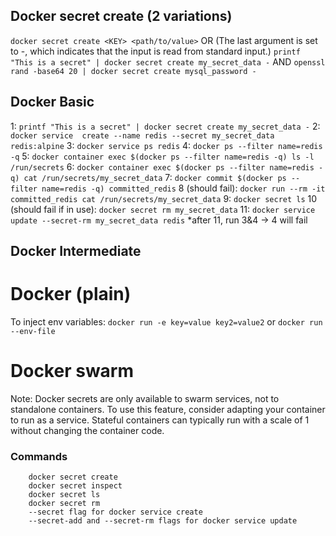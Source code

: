 ## Docker secret create (2 variations)
`docker secret create <KEY> <path/to/value>`
OR (The last argument is set to -, which indicates that the input is read from standard input.)
`printf "This is a secret" | docker secret create my_secret_data -`
AND
`openssl rand -base64 20 | docker secret create mysql_password -`
## Docker Basic
1: `printf "This is a secret" | docker secret create my_secret_data -`
2: `docker service  create --name redis --secret my_secret_data redis:alpine`
3: `docker service ps redis`
4: `docker ps --filter name=redis -q`
5: `docker container exec $(docker ps --filter name=redis -q) ls -l /run/secrets`
6: `docker container exec $(docker ps --filter name=redis -q) cat /run/secrets/my_secret_data`
7: `docker commit $(docker ps --filter name=redis -q) committed_redis`
8 (should fail): `docker run --rm -it committed_redis cat /run/secrets/my_secret_data`
9: `docker secret ls`
10 (should fail if in use): `docker secret rm my_secret_data`
11: `docker service update --secret-rm my_secret_data redis`
*after 11, run 3&4 -> 4 will fail
## Docker Intermediate



# Docker (plain)
To inject env variables: 
`docker run -e key=value key2=value2` or  `docker run --env-file`
# Docker swarm
Note: Docker secrets are only available to swarm services, 
not to standalone containers. To use this feature, consider 
adapting your container to run as a service. Stateful containers 
can typically run with a scale of 1 without changing the 
container code.

### Commands

```
    docker secret create
    docker secret inspect
    docker secret ls
    docker secret rm
    --secret flag for docker service create
    --secret-add and --secret-rm flags for docker service update
```
